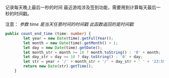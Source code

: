 记录每天晚上最后一秒的时间
最近游戏涉及签到功能，需要用到计算每天最后一秒的时间戳。

注意：
*参数 time 是当天任意时间的时间戳
此函数返回的是时间戳*

``` typescript
public count_end_time (time: number) {
        let year = new Date(time).getFullYear();
        let month = new Date(time).getMonth() + 1;
        let day = new Date(time).getDate();
        let month_str = month >= 10 ? month.toString() : '0' + month;
        let day_str = day >= 10 ? day.toString() : '0' + day;
        let str = year + '/' + month_str + '/' + day_str + ' ' + '23:59:59';
        return new Date(str).getTime();
    }
```